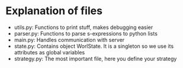 # Explanation of files

* utils.py:     Functions to print stuff, makes debugging easier
* parser.py:    Functions to parse s-expressions to python lists
* main.py:      Handles communication with server
* state.py:     Contains object WorlState. It is a singleton so we use its attributes as global variables
* strategy.py:  The most important file, here you define your strategy